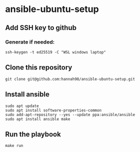 # ansible-ubuntu-setup

## Add SSH key to github
### Generate if needed:
`ssh-keygen -t ed25519 -C "WSL windows laptop"`

## Clone this repository
`git clone git@github.com:hannah98/ansible-ubuntu-setup.git`

## Install ansible
```
sudo apt update
sudo apt install software-properties-common
sudo add-apt-repository --yes --update ppa:ansible/ansible
sudo apt install ansible make
```

## Run the playbook
`make run`
